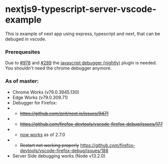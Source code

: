 # nextjs9-typescript-server-vscode-example

This is example of next app using express, typescript and next, that can be debuged in vscode.

### Prerequesites

Due to [#978](https://github.com/microsoft/vscode-chrome-debug/issues/978) and [#289](https://github.com/microsoft/vscode-js-debug/issues/289) the [javascript debugger (nightly)](https://marketplace.visualstudio.com/items?itemName=ms-vscode.js-debug-nightly) plugin is needed. You shouldn't need the chrome debugger anymore.

### As of master:

- Chrome Works (v79.0.3945.130)
- Edge Works (v79.0.309.71)
- Debugger for Firefox:
- - ~~https://github.com/zeit/next.js/issues/9471~~
- - ~~https://github.com/firefox-devtools/vscode-firefox-debug/issues/177~~
- - [now works](https://github.com/firefox-devtools/vscode-firefox-debug/issues/177#issuecomment-591005586) as of 2.7.0
- - ~~Restart not working properly~~ https://github.com/firefox-devtools/vscode-firefox-debug/issues/188
- Server Side debugging works (Node v13.2.0)
